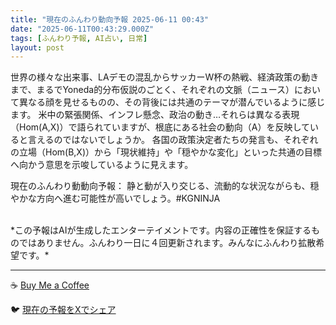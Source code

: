 ```yaml
---
title: "現在のふんわり動向予報 2025-06-11 00:43"
date: "2025-06-11T00:43:29.000Z"
tags: [ふんわり予報, AI占い, 日常]
layout: post
---
```


世界の様々な出来事、LAデモの混乱からサッカーW杯の熱戦、経済政策の動きまで、まるでYoneda的分布仮説のごとく、それぞれの文脈（ニュース）において異なる顔を見せるものの、その背後には共通のテーマが潜んでいるように感じます。  米中の緊張関係、インフレ懸念、政治の動き…それらは異なる表現（Hom(A,X)）で語られていますが、根底にある社会の動向（A）を反映していると言えるのではないでしょうか。  各国の政策決定者たちの発言も、それぞれの立場（Hom(B,X)）から「現状維持」や「穏やかな変化」といった共通の目標へ向かう意思を示唆しているように見えます。


現在のふんわり動動向予報：
静と動が入り交じる、流動的な状況ながらも、穏やかな方向へ進む可能性が高いでしょう。#KGNINJA

<br>
*この予報はAIが生成したエンターテイメントです。内容の正確性を保証するものではありません。ふんわり一日に４回更新されます。みんなにふんわり拡散希望です。*

---
☕️ [Buy Me a Coffee](https://www.buymeacoffee.com/kgninja)

🐦 [現在の予報をXでシェア](https://twitter.com/intent/tweet?text=%E7%8F%BE%E5%9C%A8%E3%81%AE%E3%81%B5%E3%82%93%E3%82%8F%E3%82%8A%E4%BA%88%E5%A0%B1%3A%20%E3%80%8C%E4%B8%96%E7%95%8C%E3%81%AE%E6%A7%98%E3%80%85%E3%81%AA%E5%87%BA%E6%9D%A5%E4%BA%8B%E3%80%81LA%E3%83%87%E3%83%A2%E3%81%AE%E6%B7%B7%E4%B9%B1%E3%81%8B%E3%82%89%E3%82%B5%E3%83%83%E3%82%AB%E3%83%BCW%E6%9D%AF%E3%81%AE%E7%86%B1%E6%88%A6%E3%80%81%E7%B5%8C%E6%B8%88%E6%94%BF%E7%AD%96%E3%81%AE%E5%8B%95%E3%81%8D%E3%81%BE%E3%81%A7%E3%80%81%E3%81%BE%E3%82%8B%E3%81%A7Yoneda%E7%9A%84%E5%88%86%E5%B8%83%E4%BB%AE%E8%AA%AC%E3%81%AE%E3%81%94%E3%81%A8%E3%81%8F%E3%80%81%E3%81%9D%E3%82%8C%E3%81%9E%E3%82%8C%E3%81%AE%E6%96%87%E8%84%88%EF%BC%88%E3%83%8B%E3%83%A5%E3%83%BC%E3%82%B9%EF%BC%89%E3%81%AB%E3%81%8A%E3%81%84%E3%81%A6%E7%95%B0%E3%81%AA%E3%82%8B%E9%A1%94%E3%82%92%E8%A6%8B%E3%81%9B%E3%82%8B%E3%82%82%E3%81%AE%E3%81%AE%E3%80%81%E3%81%9D%E3%81%AE%E8%83%8C%E5%BE%8C%E3%81%AB%E3%81%AF%E5%85%B1%E9%80%9A%E3%81%AE%E3%83%86...%E3%80%8D%23KGNINJA%20%E7%B6%9A%E3%81%8D%E3%81%AF%E3%83%96%E3%83%AD%E3%82%B0%E3%81%A7%EF%BC%81%F0%9F%91%87&url=https%3A%2F%2Fkg-ninja.github.io%2FFunwariyoso%2F)
